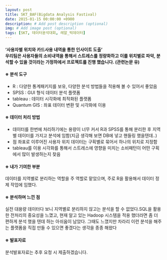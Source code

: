 ```yaml
---
layout: post
title: SKT_BAF(Bigdata Analysis Fastival)
date: 2015-01-15 00:00:00 +0900
description: # Add post description (optional)
img: # Add image post (optional)
tags: [SKT, 데이터분석대회, 레알_빅데이터]
---
```

#### ‘사용자별 위치와 카드사용 내역을 통한 인사이트 도출’ <br> 우리팀은 사용자들의 소비내역을 통해서 스트레스를 정량화하고 이를 위치별로 파악, 분석할 수 있을 것이라는 가정하에서 프로젝트를 진행 했습니다. (관련논문 유)

#### ※ 분석 도구
- R : 다양한 통계패키지를 보유, 다양한 분석 방법들을 적용해 볼 수 있어서 좋았음
- SPSS : GUI 형식 데이터 분석 플랫폼
- tableau : 데이터 시각화에 최적화된 플랫폼
- Quantum GIS : 좌표 데이터 변환 및 시각화에 이용

#### ※ 데이터 처리 방법
- 데이터를 한번에 처리하기에는 용량이 너무 커서 R과 SPSS를 통해 분리한 후 지역별 데이터를 가지고 분석에 임함(지금 생각해 보면 DB에 넣고 핸들링 했을텐데..)
- 점 좌표로 이루어진 사용자 위치 데이터는 구획별로 묶어서 하나의 위치로 지정함
- tableau를 이용 시각화를 통해서 스트레스에 영향을 미치는 소비패턴이 어떤 구획에서 많이 발생하는지 찾음

#### ※ 내가 기여한 부분
데이터를 지역별로 분리하는 역할을 주 역할로 맡았으며, 주로 R을 활용해서 데이터 정제 작업에 임했다.

#### ※ 분석하며 느낀 점
실전 대용량 데이터다 보니 지역별로 분리하지 않고는 분석을 할 수 없었다.SQL을 활용한 전처리의 중요성을 느꼈고, 현재 알고 있는 Hadoop 시스템을 적용 했더라면 좀 더 편하게 분석 했을 텐데 하는 아쉬움이 남았다. 그때도 느꼈지만 차라리 이런 분석을 해주는 플랫폼을 직접 만들 수 있으면 좋겠다는 생각을 종종 해왔다

#### ※ 발표자료
분석발표자료는 추후 요청 시 제출하겠습니다.
